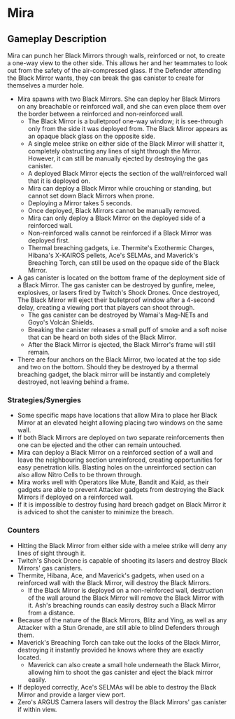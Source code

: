 # Mira

## Gameplay Description

Mira can punch her Black Mirrors through walls, reinforced or not, to create a one-way view to the other side. This allows her and her teammates to look out from the safety of the air-compressed glass. If the Defender attending the Black Mirror wants, they can break the gas canister to create for themselves a murder hole.

- Mira spawns with two Black Mirrors. She can deploy her Black Mirrors on any breachable or reinforced wall, and she can even place them over the border between a reinforced and non-reinforced wall.
  - The Black Mirror is a bulletproof one-way window; it is see-through only from the side it was deployed from. The Black Mirror appears as an opaque black glass on the opposite side.
  - A single melee strike on either side of the Black Mirror will shatter it, completely obstructing any lines of sight through the Mirror. However, it can still be manually ejected by destroying the gas canister.
  - A deployed Black Mirror ejects the section of the wall/reinforced wall that it is deployed on.
  - Mira can deploy a Black Mirror while crouching or standing, but cannot set down Black Mirrors when prone.
  - Deploying a Mirror takes 5 seconds.
  - Once deployed, Black Mirrors cannot be manually removed.
  - Mira can only deploy a Black Mirror on the deployed side of a reinforced wall.
  - Non-reinforced walls cannot be reinforced if a Black Mirror was deployed first.
  - Thermal breaching gadgets, i.e. Thermite's Exothermic Charges, Hibana's X-KAIROS pellets, Ace's SELMAs, and Maverick's Breaching Torch, can still be used on the opaque side of the Black Mirror.
- A gas canister is located on the bottom frame of the deployment side of a Black Mirror. The gas canister can be destroyed by gunfire, melee, explosives, or lasers fired by Twitch's Shock Drones. Once destroyed, The Black Mirror will eject their bulletproof window after a 4-second delay, creating a viewing port that players can shoot through.
  - The gas canister can be destroyed by Wamai's Mag-NETs and Goyo's Volcán Shields.
  - Breaking the canister releases a small puff of smoke and a soft noise that can be heard on both sides of the Black Mirror.
  - After the Black Mirror is ejected, the Black Mirror's frame will still remain.
- There are four anchors on the Black Mirror, two located at the top side and two on the bottom. Should they be destroyed by a thermal breaching gadget, the black mirror will be instantly and completely destroyed, not leaving behind a frame.

### Strategies/Synergies

- Some specific maps have locations that allow Mira to place her Black Mirror at an elevated height allowing placing two windows on the same wall.
- If both Black Mirrors are deployed on two separate reinforcements then one can be ejected and the other can remain untouched.
- Mira can deploy a Black Mirror on a reinforced section of a wall and leave the neighbouring section unreinforced, creating opportunities for easy penetration kills. Blasting holes on the unreinforced section can also allow Nitro Cells to be thrown through.
- Mira works well with Operators like Mute, Bandit and Kaid, as their gadgets are able to prevent Attacker gadgets from destroying the Black Mirrors if deployed on a reinforced wall.
- If it is impossible to destroy fusing hard breach gadget on Black Mirror it is adviced to shot the canister to minimize the breach.

### Counters

- Hitting the Black Mirror from either side with a melee strike will deny any lines of sight through it.
- Twitch's Shock Drone is capable of shooting its lasers and destroy Black Mirrors' gas canisters.
- Thermite, Hibana, Ace, and Maverick's gadgets, when used on a reinforced wall with the Black Mirror, will destroy the Black Mirrors.
  - If the Black Mirror is deployed on a non-reinforced wall, destruction of the wall around the Black Mirror will remove the Black Mirror with it. Ash's breaching rounds can easily destroy such a Black Mirror from a distance.
- Because of the nature of the Black Mirrors, Blitz and Ying, as well as any Attacker with a Stun Grenade, are still able to blind Defenders through them.
- Maverick's Breaching Torch can take out the locks of the Black Mirror, destroying it instantly provided he knows where they are exactly located.
  - Maverick can also create a small hole underneath the Black Mirror, allowing him to shoot the gas canister and eject the black mirror easily.
- If deployed correctly, Ace's SELMAs will be able to destroy the Black Mirror and provide a larger view port.
- Zero's ARGUS Camera lasers will destroy the Black Mirrors' gas canister if within view.
